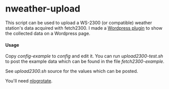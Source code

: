 nweather-upload
===============

This script can be used to upload a WS-2300 (or compatible) weather station's
data acquired with fetch2300. I made a [Wordpress plugin](https://github.com/nonoo/nweather-wordpress-plugin)
to show the collected data on a Wordpress page.

#### Usage

Copy *config-example* to *config* and edit it. You can run *upload2300-test.sh*
to post the example data which can be found in the file *fetch2300-example*.

See *upload2300.sh* source for the values which can be posted.

You'll need [nlogrotate](https://github.com/nonoo/nlogrotate).
